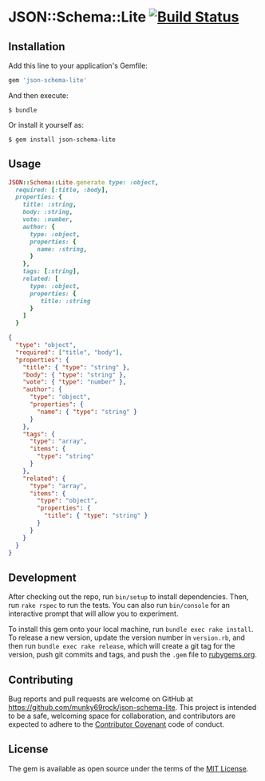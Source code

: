 # JSON::Schema::Lite [![Build Status](https://travis-ci.org/munky69rock/json-schema-lite.svg?branch=master)](https://travis-ci.org/munky69rock/json-schema-lite)

## Installation

Add this line to your application's Gemfile:

```ruby
gem 'json-schema-lite'
```

And then execute:

    $ bundle

Or install it yourself as:

    $ gem install json-schema-lite

## Usage

```ruby
JSON::Schema::Lite.generate type: :object,
  required: [:title, :body],
  properties: {
    title: :string,
    body: :string,
    vote: :number,
    author: {
      type: :object,
      properties: {
        name: :string,
      }
    },
    tags: [:string],
    related: [
      type: :object,
      properties: {
         title: :string
      }
    ]
  }
```

```json
{
  "type": "object",
  "required": ["title", "body"],
  "properties": {
    "title": { "type": "string" },
    "body": { "type": "string" },
    "vote": { "type": "number" },
    "author": {
      "type": "object",
      "properties": {
        "name": { "type": "string" }
      }
    },
    "tags": {
      "type": "array",
      "items": {
        "type": "string" 
      }
    },
    "related": {
      "type": "array",
      "items": {
        "type": "object",
        "properties": {
          "title": { "type": "string" }
        }
      }
    }
  }
}
```

## Development

After checking out the repo, run `bin/setup` to install dependencies. Then, run `rake rspec` to run the tests. You can also run `bin/console` for an interactive prompt that will allow you to experiment.

To install this gem onto your local machine, run `bundle exec rake install`. To release a new version, update the version number in `version.rb`, and then run `bundle exec rake release`, which will create a git tag for the version, push git commits and tags, and push the `.gem` file to [rubygems.org](https://rubygems.org).

## Contributing

Bug reports and pull requests are welcome on GitHub at https://github.com/munky69rock/json-schema-lite. This project is intended to be a safe, welcoming space for collaboration, and contributors are expected to adhere to the [Contributor Covenant](contributor-covenant.org) code of conduct.


## License

The gem is available as open source under the terms of the [MIT License](http://opensource.org/licenses/MIT).

